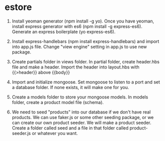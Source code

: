 # estore

1.  Install yeoman generator (npm install -g yo).  Once you have yeoman, install express generator with es6 (npm install -g express-es6).  Generate an express boilerplate (yo express-es6).

2. Install express-handlebars (npm install express-handlebars) and import into app.js file.  Change "view engine" setting in app.js to use new package.

3. Create partials folder in views folder.  In partial folder, create header.hbs file and make a header.  Import the header into layout.hbs with {{>header}} above {{body}}

4. Import and initialize mongoose.  Set mongoose to listen to a port and set a database folder.   If none exists, it will make one for you.  

5. Create a models folder to store your mongoose models.  In models folder, create a product model file (schema).

6.  We need to seed "products" into our database if we don't have real products.  We can use faker.js or some other seeding package, or we can create our own product seeder.  We will make a product seeder.  Create a folder called seed and a file in that folder called product-seeder.js or whatever you want.